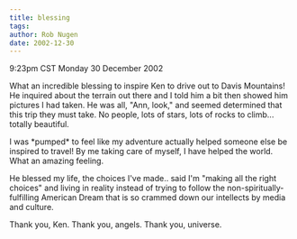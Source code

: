 ```yaml
---
title: blessing
tags: 
author: Rob Nugen
date: 2002-12-30
---
```


<p class=date>9:23pm CST Monday 30 December 2002</p>

<p>What an incredible blessing to inspire Ken to drive out to Davis
Mountains!  He inquired about the terrain out there and I told him a
bit then showed him pictures I had taken.  He was all, "Ann, look,"
and seemed determined that this trip they must take.  No people, lots
of stars, lots of rocks to climb... totally beautiful.</p>

<p>I was *pumped* to feel like my adventure actually helped someone
else be inspired to travel!  By me taking care of myself, I have
helped the world.  What an amazing feeling.</p>

<p>He blessed my life, the choices I've made.. said I'm "making all
the right choices" and living in reality instead of trying to follow
the non-spiritually-fulfilling American Dream that is so crammed down
our intellects by media and culture.</p>

<p>Thank you, Ken.  Thank you, angels.  Thank you, universe.</p>
